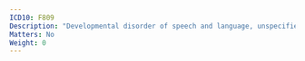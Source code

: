 ```yaml
---
ICD10: F809
Description: "Developmental disorder of speech and language, unspecified"
Matters: No
Weight: 0
---
```


